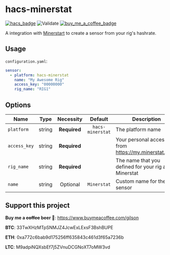 # hacs-minerstat

[![hacs_badge](https://img.shields.io/badge/HACS-Default-orange.svg)](https://github.com/custom-components/hacs)
![Validate](https://github.com/gilsonmandalogo/hacs-minerstat/workflows/Validate/badge.svg)
[![buy_me_a_coffee_badge](https://img.shields.io/badge/Buy%20me%20a%20coffee-donate-yellow.svg)](https://www.buymeacoffee.com/gilson)

A integration with [Minerstart](https://minerstat.com/) to create a sensor from your rig's hashrate.

## Usage
`configuration.yaml`:
```yaml
sensor:
  - platform: hacs-minerstat
    name: "My Awesome Rig"
    access_key: "00000000"
    rig_name: "RIG1"
```

## Options
|Name|Type|Necessity|Default|Description|
|----|:--:|:-------:|:-----:|-----------|
|`platform`|string|**Required**|`hacs-minerstat`|The platform name|
|`access_key`|string|**Required**||Your personal access key from https://my.minerstat.com/|
|`rig_name`|string|**Required**||The name that you defined for your rig at Minerstat|
|`name`|string|Optional|`Minerstat`|Custom name for the sensor|

## Support this project

**Buy me a ~~coffee~~ beer 🍺**: https://www.buymeacoffee.com/gilson

**BTC**: 33TwXHzMTpSNMJZ4JcwExLExsF3BshBUPE

**ETH**: 0xa772c6bab9d175256ff635843c461d3f65a7236b

**LTC**: M9adpiNQXsbEf7j5ZVnuDCGNoXT7oMW3vd
